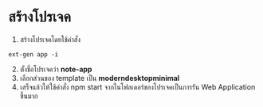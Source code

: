 
# สร้างโปรเจค


1. สร้างโปรเจคโดยใช้คำสั่ง 

```
ext-gen app -i 
```

2. ตั้งชื่อโปรเจคว่า **note-app**
3. เลือกส่วนของ template เป็น **moderndesktopminimal**
4. เสร็จแล้วให้ใช้คำสั่ง npm start จากในโฟลเดอร์ของโปรเจคเป็นการรัน Web Application ขึ้นมาก

